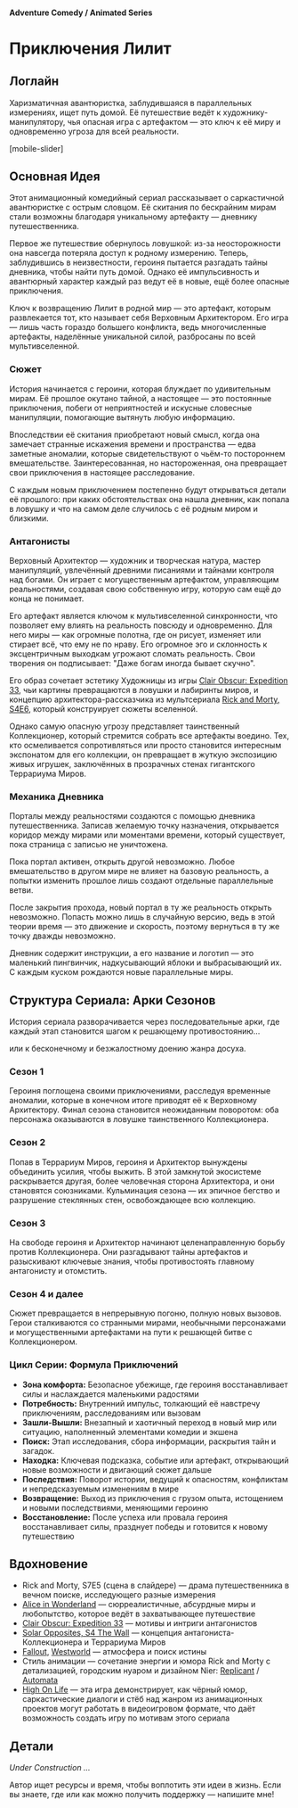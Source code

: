#### Adventure Comedy / Animated Series

# Приключения Лилит

## Логлайн

Харизматичная авантюристка, заблудившаяся в параллельных измерениях, ищет путь домой. Её путешествие ведёт к художнику-манипулятору, чья опасная игра с артефактом — это ключ к её миру и одновременно угроза для всей реальности.

[mobile-slider]

## Основная Идея

Этот анимационный комедийный сериал рассказывает о саркастичной авантюристке с острым словцом. Её скитания по бескрайним мирам стали возможны благодаря уникальному артефакту — дневнику путешественника.

Первое же путешествие обернулось ловушкой: из-за неосторожности она навсегда потеряла доступ к родному измерению. Теперь, заблудившись в неизвестности, героиня пытается разгадать тайны дневника, чтобы найти путь домой. Однако её импульсивность и авантюрный характер каждый раз ведут её в новые, ещё более опасные приключения.

Ключ к возвращению Лилит в родной мир — это артефакт, которым развлекается тот, кто называет себя Верховным Архитектором. Его игра — лишь часть гораздо большего конфликта, ведь многочисленные артефакты, наделённые уникальной силой, разбросаны по всей мультивселенной.

### Сюжет

История начинается с героини, которая блуждает по удивительным мирам. Её прошлое окутано тайной, а настоящее — это постоянные приключения, побеги от неприятностей и искусные словесные манипуляции, помогающие вытянуть любую информацию.

Впоследствии её скитания приобретают новый смысл, когда она замечает странные искажения времени и пространства — едва заметные аномалии, которые свидетельствуют о чьём-то постороннем вмешательстве. Заинтересованная, но настороженная, она превращает свои приключения в настоящее расследование.

С каждым новым приключением постепенно будут открываться детали её прошлого: при каких обстоятельствах она нашла дневник, как попала в ловушку и что на самом деле случилось с её родным миром и близкими.

### Антагонисты

Верховный Архитектор — художник и творческая натура, мастер манипуляций, увлечённый древними писаниями и тайнами контроля над богами. Он играет с могущественным артефактом, управляющим реальностями, создавая свою собственную игру, которую сам ещё до конца не понимает.

Его артефакт является ключом к мультивселенной синхронности, что позволяет ему влиять на реальность повсюду и одновременно. Для него миры — как огромные полотна, где он рисует, изменяет или стирает всё, что ему не по нраву. Его огромное эго и склонность к эксцентричным выходкам угрожают сломать реальность. Свои творения он подписывает: "Даже богам иногда бывает скучно".

Его образ сочетает эстетику Художницы из игры [Clair Obscur: Expedition 33](https://store.steampowered.com/app/1903340/Clair_Obscur_Expedition_33/), чьи картины превращаются в ловушки и лабиринты миров, и концепцию архитектора-рассказчика из мультсериала [Rick and Morty, S4E6](https://www.imdb.com/title/tt10655686/), который конструирует сюжеты вселенной.

Однако самую опасную угрозу представляет таинственный Коллекционер, который стремится собрать все артефакты воедино. Тех, кто осмеливается сопротивляться или просто становится интересным экспонатом для его коллекции, он превращает в жуткую экспозицию живых игрушек, заключённых в прозрачных стенах гигантского Террариума Миров.

### Механика Дневника

Порталы между реальностями создаются с помощью дневника путешественника. Записав желаемую точку назначения, открывается коридор между мирами или моментами времени, который существует, пока страница с записью не уничтожена.

Пока портал активен, открыть другой невозможно. Любое вмешательство в другом мире не влияет на базовую реальность, а попытки изменить прошлое лишь создают отдельные параллельные ветви.

После закрытия прохода, новый портал в ту же реальность открыть невозможно. Попасть можно лишь в случайную версию, ведь в этой теории время — это движение и скорость, поэтому вернуться в ту же точку дважды невозможно.

Дневник содержит инструкции, а его название и логотип — это маленький пингвинчик, надкусывающий яблоки и выбрасывающий их. С каждым куском рождаются новые параллельные миры.

## Структура Сериала: Арки Сезонов

История сериала разворачивается через последовательные арки, где каждый этап становится шагом к решающему противостоянию…

или к бесконечному и безжалостному доению жанра досуха.

### Сезон 1

Героиня поглощена своими приключениями, расследуя временные аномалии, которые в конечном итоге приводят её к Верховному Архитектору. Финал сезона становится неожиданным поворотом: оба персонажа оказываются в ловушке таинственного Коллекционера.

### Сезон 2

Попав в Террариум Миров, героиня и Архитектор вынуждены объединить усилия, чтобы выжить. В этой замкнутой экосистеме раскрывается другая, более человечная сторона Архитектора, и они становятся союзниками. Кульминация сезона — их эпичное бегство и разрушение стеклянных стен, освобождающее всю коллекцию.

### Сезон 3

На свободе героиня и Архитектор начинают целенаправленную борьбу против Коллекционера. Они разгадывают тайны артефактов и разыскивают ключевые знания, чтобы противостоять главному антагонисту и отомстить.

### Сезон 4 и далее

Сюжет превращается в непрерывную погоню, полную новых вызовов. Герои сталкиваются со странными мирами, необычными персонажами и могущественными артефактами на пути к решающей битве с Коллекционером.

### Цикл Серии: Формула Приключений

- **Зона комфорта:** Безопасное убежище, где героиня восстанавливает силы и наслаждается маленькими радостями
- **Потребность:** Внутренний импульс, толкающий её навстречу приключениям, расследованиям или вызовам
- **Зашли-Вышли:** Внезапный и хаотичный переход в новый мир или ситуацию, наполненный элементами комедии и экшена
- **Поиск:** Этап исследования, сбора информации, раскрытия тайн и загадок.
- **Находка:** Ключевая подсказка, событие или артефакт, открывающий новые возможности и двигающий сюжет дальше
- **Последствия:** Поворот истории, ведущий к опасностям, конфликтам и непредсказуемым изменениям в мире
- **Возвращение:** Выход из приключения с грузом опыта, истощением и новыми последствиями, меняющими героиню
- **Восстановление:** После успеха или провала героиня восстанавливает силы, празднует победы и готовится к новому путешествию

## Вдохновение

- Rick and Morty, S7E5 (сцена в слайдере) — драма путешественника в вечном поиске, исследующего разные измерения
- [Alice in Wonderland](https://www.imdb.com/title/tt1014759/) — сюрреалистичные, абсурдные миры и любопытство, которое ведёт в захватывающее путешествие
- [Clair Obscur: Expedition 33](https://store.steampowered.com/app/1903340/Clair_Obscur_Expedition_33/) — мотивы и интриги антагонистов
- [Solar Opposites, S4 The Wall](https://www.youtube.com/watch?v=K0a85gwgQ8A) — концепция антагониста-Коллекционера и Террариума Миров
- [Fallout](https://www.imdb.com/title/tt12637874/), [Westworld](https://www.imdb.com/title/tt0475784/) — атмосфера и поиск истины
- Стиль анимации — сочетание энергии и юмора Rick and Morty с детализацией, городским нуаром и дизайном Nier: [Replicant](https://store.steampowered.com/app/1113560/NieR_Replicant_ver122474487139/) / [Automata](https://store.steampowered.com/app/524220/NieRAutomata/)
- [High On Life](https://store.steampowered.com/app/1583230/High_On_Life/) — эта игра демонстрирует, как чёрный юмор, саркастические диалоги и стёб над жанром из анимационных проектов могут работать в видеоигровом формате, что даёт возможность создать игру по мотивам этого сериала

## Детали

*Under Construction …*

Автор ищет ресурсы и время, чтобы воплотить эти идеи в жизнь. Если вы знаете, где или как можно получить поддержку — напишите мне!